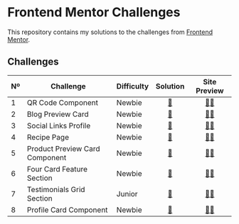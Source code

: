 # Frontend Mentor Challenges

This repository contains my solutions to the challenges from [Frontend Mentor](https://www.frontendmentor.io/).

## Challenges

<table>
    <thead>
        <tr>
            <th>Nº</th>
            <th>Challenge</th>
            <th>Difficulty</th>
            <th>Solution</th>
            <th>Site Preview</th>
        </tr>
    </thead>
    <tbody>
        <tr>
            <td>1</td>
            <td>QR Code Component</td>
            <td>Newbie</td>
            <td align="center"><a href="./qr-code-component">📝</a></td>
            <td align="center"><a href="https://qr-code-component-iota-blue.vercel.app//">👨‍💻</a></td>
        </tr>
        <tr>
            <td>2</td>
            <td>Blog Preview Card</td>
            <td>Newbie</td>
            <td align="center"><a href="./blog-preview-card">📝</a></td>
            <td align="center"><a href="https://frontendmentor-rust-ten.vercel.app/">👨‍💻</a></td>
        </tr>
        <tr>
            <td>3</td>
            <td>Social Links Profile</td>
            <td>Newbie</td>
            <td align="center"><a href="./social-links-profile/">📝</a></td>
            <td align="center"><a href="https://social-link-profile-neon.vercel.app/">👨‍💻</a></td>
        </tr>
        <tr>
            <td>4</td>
            <td>Recipe Page</td>
            <td>Newbie</td>
            <td align="center"><a href="./recipe-page-main/">📝</a></td>
            <td align="center"><a href="https://recipe-page-pi-one.vercel.app/">👨‍💻</a></td>
        </tr>
        <tr>
            <td>5</td>
            <td>Product Preview Card Component</td>
            <td>Newbie</td>
            <td align="center"><a href="./product-preview-card-component/">📝</a></td>
            <td align="center"><a href="https://product-preview-card-4ebhgxnrr-juan-trujillos-projects.vercel.app/">👨‍💻</a></td>
        </tr>
        <tr>
            <td>6</td>
            <td>Four Card Feature Section</td>
            <td>Newbie</td>
            <td align="center"><a href="./four-card-feature-section-master/">📝</a></td>
            <td align="center"><a href="https://four-card-feature-roan.vercel.app/">👨‍💻</a></td>
        </tr>
        <tr>
            <td>7</td>
            <td>Testimonials Grid Section</td>
            <td>Junior</td>
            <td align="center"><a href="./testimonials-grid-section/">📝</a></td>
            <td align="center"><a href="https://testimonials-grid-section-ashy-kappa.vercel.app/">👨‍💻</a></td>
        </tr>
        <tr>
            <td>8</td>
            <td>Profile Card Component</td>
            <td>Newbie</td>
            <td align="center"><a href="./profile-card-component/">📝</a></td>
            <td align="center"><a href="https://profile-card-component-coral-sigma.vercel.app/">👨‍💻</a></td>
        </tr>
</table>